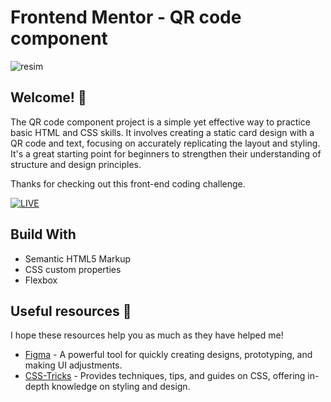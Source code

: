 # Frontend Mentor - QR code component

![resim](https://github.com/user-attachments/assets/75deb0bb-5261-4041-8e9a-1bf787128839)


## Welcome! 👋

The QR code component project is a simple yet effective way to practice basic HTML and CSS skills. It involves creating a static card design with a QR code and text, focusing on accurately replicating the layout and styling. It's a great starting point for beginners to strengthen their understanding of structure and design principles.

Thanks for checking out this front-end coding challenge.

[![LIVE](https://img.shields.io/badge/LIVE-FFB6A4?style=for-the-badge&logo=github&logoColor=white)](https://elkaisan.github.io/qr-code-component/)

## Build With

- Semantic HTML5 Markup
- CSS custom properties
- Flexbox

## Useful resources 🚀

I hope these resources help you as much as they have helped me!

- [Figma](https://www.figma.com) - A powerful tool for quickly creating designs, prototyping, and making UI adjustments.
- [CSS-Tricks](https://css-tricks.com) - Provides techniques, tips, and guides on CSS, offering in-depth knowledge on styling and design.

